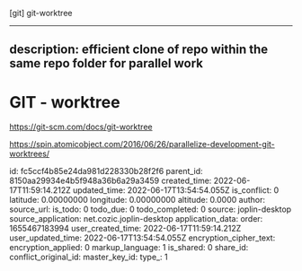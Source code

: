 [git] git-worktree

---
description: efficient clone of repo within the same repo folder for parallel work
---

# GIT - worktree

https://git-scm.com/docs/git-worktree

https://spin.atomicobject.com/2016/06/26/parallelize-development-git-worktrees/



id: fc5ccf4b85e24da981d228330b28f2f6
parent_id: 8150aa29934e4b5f948a36b6a29a3459
created_time: 2022-06-17T11:59:14.212Z
updated_time: 2022-06-17T13:54:54.055Z
is_conflict: 0
latitude: 0.00000000
longitude: 0.00000000
altitude: 0.0000
author: 
source_url: 
is_todo: 0
todo_due: 0
todo_completed: 0
source: joplin-desktop
source_application: net.cozic.joplin-desktop
application_data: 
order: 1655467183994
user_created_time: 2022-06-17T11:59:14.212Z
user_updated_time: 2022-06-17T13:54:54.055Z
encryption_cipher_text: 
encryption_applied: 0
markup_language: 1
is_shared: 0
share_id: 
conflict_original_id: 
master_key_id: 
type_: 1